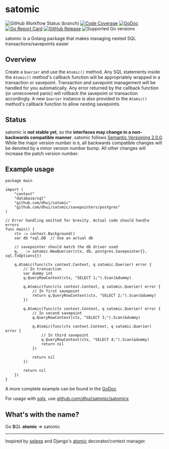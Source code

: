 # satomic

![GitHub Workflow Status (branch)](https://img.shields.io/github/actions/workflow/status/dhui/satomic/go.yml?branch=master) [![Code Coverage](https://img.shields.io/codecov/c/github/dhui/satomic.svg)](https://codecov.io/gh/dhui/satomic) [![GoDoc](https://godoc.org/github.com/dhui/satomic?status.svg)](https://godoc.org/github.com/dhui/satomic) [![Go Report Card](https://goreportcard.com/badge/github.com/dhui/satomic)](https://goreportcard.com/report/github.com/dhui/satomic) [![GitHub Release](https://img.shields.io/github/release/dhui/satomic/all.svg)](https://github.com/dhui/satomic/releases) ![Supported Go versions](https://img.shields.io/badge/Go-1.23%2C%201.24-lightgrey.svg)

satomic is a Golang package that makes managing nested SQL transactions/savepoints easier

## Overview

Create a `Querier` and use the `Atomic()` method. Any SQL statements inside the `Atomic()` method's callback function will be appropriately wrapped in a transaction or savepoint. Transaction and savepoint management will be handled for you automatically. Any error returned by the callback function (or unrecovered panic) will rollback the savepoint or transaction accordingly. A new `Querier` instance is also provided to the `Atomic()` method's callback function to allow nesting savepoints.

## Status

satomic is **not stable yet**, so the **interfaces may change in a non-backwards compatible manner**.
satomic follows [Semantic Versioning 2.0.0](https://semver.org/). While the major version number is `0`, all backwards compatible changes will be denoted by a minor version number bump. All other changes will increase the patch version number.

## Example usage

```golang
package main

import (
    "context"
    "database/sql"
    "github.com/dhui/satomic"
    "github.com/dhui/satomic/savepointers/postgres"
)

// Error handling omitted for brevity. Actual code should handle errors
func main() {
    ctx := context.Background()
    var db *sql.DB  // Use an actual db

    // savepointer should match the db driver used
    q, _ := satomic.NewQuerier(ctx, db, postgres.Savepointer{}, sql.TxOptions{})

    q.Atomic(func(ctx context.Context, q satomic.Querier) error {
        // In transaction
        var dummy int
        q.QueryRowContext(ctx, "SELECT 1;").Scan(&dummy)

        q.Atomic(func(ctx context.Context, q satomic.Querier) error {
            // In first savepoint
            return q.QueryRowContext(ctx, "SELECT 2;").Scan(&dummy)
        })

        q.Atomic(func(ctx context.Context, q satomic.Querier) error {
            // In second savepoint
            q.QueryRowContext(ctx, "SELECT 3;").Scan(&dummy)

            q.Atomic(func(ctx context.Context, q satomic.Querier) error {
                // In third savepoint
                q.QueryRowContext(ctx, "SELECT 4;").Scan(&dummy)
                return nil
            })

            return nil
        })

        return nil
    })
}
```

A more complete example can be found in the [GoDoc](https://godoc.org/github.com/dhui/satomic)

For usage with [sqlx](https://github.com/jmoiron/sqlx), use [github.com/dhui/satomic/satomicx](https://godoc.org/github.com/dhui/satomic/satomicx)

## What's with the name?

Go **S**QL **atomic** => satomic

---

Inspired by [sqlexp](https://github.com/golang-sql/sqlexp) and Django's [atomic](https://docs.djangoproject.com/en/2.1/topics/db/transactions/#django.db.transaction.atomic) decorator/context manager.
